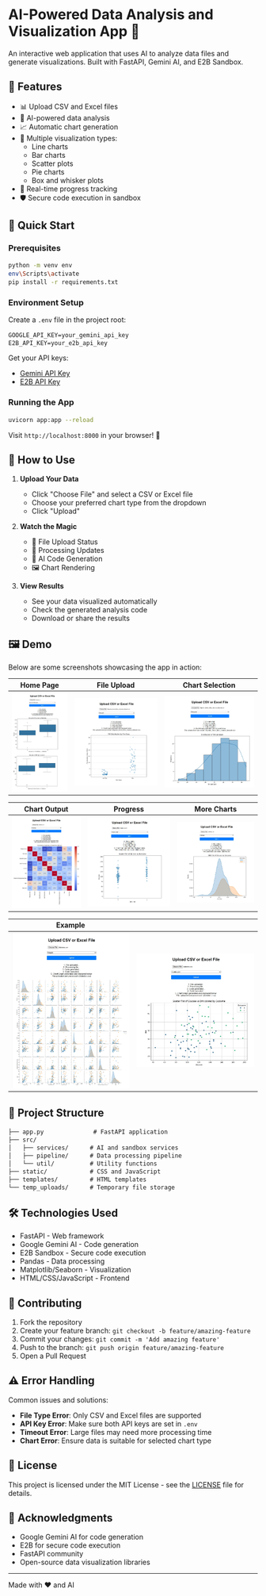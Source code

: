 # AI-Powered Data Analysis and Visualization App 🚀

An interactive web application that uses AI to analyze data files and generate visualizations. Built with FastAPI, Gemini AI, and E2B Sandbox.

## 🌟 Features

- 📊 Upload CSV and Excel files
- 🤖 AI-powered data analysis
- 📈 Automatic chart generation
- 🎨 Multiple visualization types:
  - Line charts
  - Bar charts
  - Scatter plots
  - Pie charts
  - Box and whisker plots
- 🔄 Real-time progress tracking
- 🛡️ Secure code execution in sandbox

## 🚀 Quick Start

### Prerequisites

```bash
python -m venv env
env\Scripts\activate
pip install -r requirements.txt
```

### Environment Setup

Create a `.env` file in the project root:

```env
GOOGLE_API_KEY=your_gemini_api_key
E2B_API_KEY=your_e2b_api_key
```

Get your API keys:
- [Gemini API Key](https://makersuite.google.com/app/apikey)
- [E2B API Key](https://e2b.dev/dashboard)

### Running the App

```bash
uvicorn app:app --reload
```

Visit `http://localhost:8000` in your browser! 🎉

## 🎯 How to Use

1. **Upload Your Data**
   - Click "Choose File" and select a CSV or Excel file
   - Choose your preferred chart type from the dropdown
   - Click "Upload"

2. **Watch the Magic**
   - 📁 File Upload Status
   - 🔄 Processing Updates
   - 🤖 AI Code Generation
   - 🖼️ Chart Rendering

3. **View Results**
   - See your data visualized automatically
   - Check the generated analysis code
   - Download or share the results

## 🖼️ Demo

Below are some screenshots showcasing the app in action:

| Home Page | File Upload | Chart Selection |
|---|---|---|
| ![Home](screanshorts/Screenshot_1-6-2025_152813_127.0.0.1.jpeg) | ![Upload](screanshorts/Screenshot_1-6-2025_155313_127.0.0.1.jpeg) | ![Chart Type](screanshorts/Screenshot_1-6-2025_155535_127.0.0.2.jpeg) |

| Chart Output | Progress | More Charts |
|---|---|---|
| ![Chart Output](screanshorts/Screenshot_1-6-2025_155733_127.0.0.1.jpeg) | ![Progress](screanshorts/Screenshot_1-6-2025_16054_127.0.0.1.jpeg) | ![More Charts](screanshorts/Screenshot_1-6-2025_16236_127.0.0.1.jpeg) |

| Example |  |
|---|---|
| ![Example](screanshorts/Screenshot_1-6-2025_16430_127.0.0.1.jpeg) | ![Pic 1](screanshorts/pic_1.jpeg) |

## 📁 Project Structure

```
├── app.py              # FastAPI application
├── src/
│   ├── services/      # AI and sandbox services
│   ├── pipeline/      # Data processing pipeline
│   └── util/          # Utility functions
├── static/            # CSS and JavaScript
├── templates/         # HTML templates
└── temp_uploads/      # Temporary file storage
```

## 🛠️ Technologies Used

- FastAPI - Web framework
- Google Gemini AI - Code generation
- E2B Sandbox - Secure code execution
- Pandas - Data processing
- Matplotlib/Seaborn - Visualization
- HTML/CSS/JavaScript - Frontend

## 🤝 Contributing

1. Fork the repository
2. Create your feature branch: `git checkout -b feature/amazing-feature`
3. Commit your changes: `git commit -m 'Add amazing feature'`
4. Push to the branch: `git push origin feature/amazing-feature`
5. Open a Pull Request

## ⚠️ Error Handling

Common issues and solutions:

- **File Type Error**: Only CSV and Excel files are supported
- **API Key Error**: Make sure both API keys are set in `.env`
- **Timeout Error**: Large files may need more processing time
- **Chart Error**: Ensure data is suitable for selected chart type

## 📝 License

This project is licensed under the MIT License - see the [LICENSE](LICENSE) file for details.

## 🙏 Acknowledgments

- Google Gemini AI for code generation
- E2B for secure code execution
- FastAPI community
- Open-source data visualization libraries

---
Made with ❤️ and AI